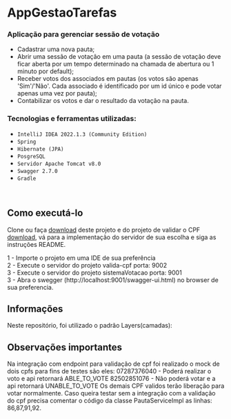 # AppGestaoTarefas

### Aplicação para gerenciar sessão de votação
- Cadastrar uma nova pauta; 
- Abrir uma sessão de votação em uma pauta (a sessão de votação deve ficar aberta por um tempo 
  determinado na chamada de abertura ou 1 minuto por default); 
- Receber votos dos associados em pautas (os votos são apenas 'Sim'/'Não'. Cada associado é 
  identificado por um id único e pode votar apenas uma vez por pauta); 
- Contabilizar os votos e dar o resultado da votação na pauta. 

### Tecnologias e ferramentas utilizadas:
- `IntelliJ IDEA 2022.1.3 (Community Edition)`
- `Spring`
- `Hibernate (JPA)`
- `PosgreSQL`
- `Servidor Apache Tomcat v8.0`
- `Swagger 2.7.0`
- `Gradle`

<br>

## Como executá-lo

Clone ou faça [download](https://github.com/amandaolmr/sistemaVotacao) deste projeto e do projeto de validar o CPF [download](https://github.com/amandaolmr/valida-cpf), 
vá para a implementação do servidor de sua escolha e siga as instruções README.

1 - Importe o projeto em uma IDE de sua preferência<br>
2 - Execute o servidor do projeto valida-cpf porta: 9002 <br>
3 - Execute o servidor do projeto sistemaVotacao porta: 9001 <br>
3 - Abra o swegger (http://localhost:9001/swagger-ui.html) no browser de sua preferencia.

## Informações

Neste repositório, foi utilizado o padrão Layers(camadas):

## Observações importantes
Na integração com endpoint para validação de cpf foi realizado o mock de dois cpfs para fins de testes são eles:
07287376040 - Poderá realizar o voto e api retornará ABLE_TO_VOTE 
82502851076 - Não poderá votar e a api retornará UNABLE_TO_VOTE 
Os demais CPF validos terão liberação para votar normalmente. 
Caso queira testar sem a integração com a validação do cpf precisa comentar o código da classe PautaServiceImpl as linhas: 86,87,91,92.

